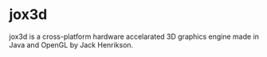 # jox3d
jox3d is a cross-platform hardware accelarated 3D graphics engine made in Java and OpenGL by Jack Henrikson.
